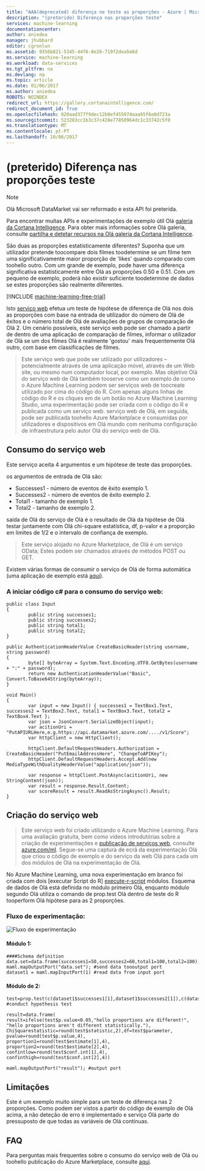 ```yaml
---
title: "AAA(deprecated) diferença no teste as proporções - Azure | Microsoft Docs"
description: "(preterido) Diferença nas proporções teste"
services: machine-learning
documentationcenter: 
author: aniedea
manager: jhubbard
editor: cgronlun
ms.assetid: 9356b821-5345-44f6-8e26-719f2dea5e6d
ms.service: machine-learning
ms.workload: data-services
ms.tgt_pltfrm: na
ms.devlang: na
ms.topic: article
ms.date: 01/06/2017
ms.author: aniedea
ROBOTS: NOINDEX
redirect_url: https://gallery.cortanaintelligence.com/
redirect_document_id: True
ms.openlocfilehash: 820aad377f9dec12b0ef455974aaa95f6e8d723a
ms.sourcegitcommit: 523283cc1b3c37c428e77850964dc1c33742c5f0
ms.translationtype: MT
ms.contentlocale: pt-PT
ms.lasthandoff: 10/06/2017
---
```

# <a name="deprecated-difference-in-proportions-test"></a>(preterido) Diferença nas proporções teste

> [!NOTE]
> Olá Microsoft DataMarket vai ser reformado e esta API foi preterida. 
> 
> Para encontrar muitas APIs e experimentações de exemplo útil Olá [galeria da Cortana Intelligence](http://gallery.cortanaintelligence.com). Para obter mais informações sobre Olá galeria, consulte [partilha e detetar recursos na Olá galeria da Cortana Intelligence](machine-learning-gallery-how-to-use-contribute-publish.md).

São duas as proporções estatisticamente diferentes? Suponha que um utilizador pretende toocompare dois filmes toodetermine se um filme tem uma significativamente maior proporção de 'likes' quando comparado com toohello outro. Com um grande de exemplo, pode haver uma diferença significativa estatisticamente entre Olá as proporções 0.50 e 0.51. Com um pequeno de exemplo, poderá não existir suficiente toodetermine de dados se estes proporções são realmente diferentes. 

[!INCLUDE [machine-learning-free-trial](../../includes/machine-learning-free-trial.md)]

Isto [serviço web](https://datamarket.azure.com/dataset/aml_labs/prop_test) efetua um teste de hipótese de diferença de Olá nos dois as proporções com base na entrada de utilizador do número de Olá de êxitos e o número total de Olá de avaliações de grupos de comparação de Olá 2. Um cenário possíveis, este serviço web pode ser chamado a partir de dentro de uma aplicação de comparação de filmes, informar o utilizador de Olá se um dos filmes Olá é realmente 'gostou' mais frequentemente Olá outro, com base em classificações de filmes.

> Este serviço web que pode ser utilizado por utilizadores – potencialmente através de uma aplicação móvel, através de um Web site, ou mesmo num computador local, por exemplo. Mas objetivo Olá do serviço web de Olá também tooserve como um exemplo de como o Azure Machine Learning podem ser serviços web de toocreate utilizado por cima do código do R. Com apenas alguns linhas de código do R e os cliques em de um botão no Azure Machine Learning Studio, uma experimentação pode ser criada com o código do R e publicada como um serviço web. serviço web de Olá, em seguida, pode ser publicada toohello Azure Marketplace e consumidas por utilizadores e dispositivos em Olá mundo com nenhuma configuração de infraestrutura pelo autor Olá do serviço web de Olá.
> 
> 

## <a name="consumption-of-web-service"></a>Consumo do serviço web
Este serviço aceita 4 argumentos e um hipótese de teste das proporções.

os argumentos de entrada de Olá são:

* Successes1 - número de eventos de êxito exemplo 1.
* Successes2 - número de eventos de êxito exemplo 2.
* Total1 - tamanho de exemplo 1.
* Total2 - tamanho de exemplo 2.

saída de Olá do serviço de Olá é o resultado de Olá da hipótese de Olá testar juntamente com Olá chi-square estatística, df, p-valor e a proporção em limites de 1/2 e o intervalo de confiança de exemplo.

> Este serviço alojado no Azure Marketplace, de Olá é um serviço OData; Estes podem ser chamados através de métodos POST ou GET. 
> 
> 

Existem várias formas de consumir o serviço de Olá de forma automática (uma aplicação de exemplo está [aqui](http://microsoftazuremachinelearning.azurewebsites.net/DifferenceInProportionsTest.aspx)).

### <a name="starting-c-code-for-web-service-consumption"></a>A iniciar código c# para o consumo do serviço web:
    public class Input
    {
            public string successes1;
            public string successes2;
            public string total1;
            public string total2;
    }

    public AuthenticationHeaderValue CreateBasicHeader(string username, string password)
    {
            byte[] byteArray = System.Text.Encoding.UTF8.GetBytes(username + ":" + password);
            return new AuthenticationHeaderValue("Basic", Convert.ToBase64String(byteArray));
    }

    void Main()
    {
            var input = new Input() { successes1 = TextBox1.Text, successes2 = TextBox2.Text, total1 = TextBox3.Text, total2 = TextBox4.Text };
            var json = JsonConvert.SerializeObject(input);
            var acitionUri = "PutAPIURLHere,e.g.https://api.datamarket.azure.com/..../v1/Score";
            var httpClient = new HttpClient();

            httpClient.DefaultRequestHeaders.Authorization = CreateBasicHeader("PutEmailAddressHere", "ChangeToAPIKey");
            httpClient.DefaultRequestHeaders.Accept.Add(new MediaTypeWithQualityHeaderValue("application/json"));

            var response = httpClient.PostAsync(acitionUri, new StringContent(json));
            var result = response.Result.Content;
            var scoreResult = result.ReadAsStringAsync().Result;
    }


## <a name="creation-of-web-service"></a>Criação do serviço web
> Este serviço web foi criado utilizando o Azure Machine Learning. Para uma avaliação gratuita, bem como vídeos introdutórias sobre a criação de experimentações e [publicação de serviços web](machine-learning-publish-a-machine-learning-web-service.md), consulte [azure.com/ml](http://azure.com/ml). Segue-se uma captura de ecrã da experimentação Olá que criou o código de exemplo e do serviço da web Olá para cada um dos módulos de Olá na experimentação de Olá.
> 
> 

No Azure Machine Learning, uma nova experimentação em branco foi criada com dois [executar Script do R] [ execute-r-script] módulos. Esquema de dados de Olá está definida no módulo primeiro Olá, enquanto módulo segundo Olá utiliza o comando de prop.test Olá dentro de teste do R tooperform Olá hipótese para as 2 proporções. 

### <a name="experiment-flow"></a>Fluxo de experimentação:
![Fluxo de experimentação][2]

#### <a name="module-1"></a>Módulo 1:
    ####Schema definition  
    data.set=data.frame(successes1=50,successes2=60,total1=100,total2=100);
    maml.mapOutputPort("data.set"); #send data toooutput port
    dataset1 = maml.mapInputPort(1) #read data from input port


#### <a name="module-2"></a>Módulo de 2:
    test=prop.test(c(dataset1$successes1[1],dataset1$successes2[1]),c(dataset1$total1[1],dataset1$total2[1])) #conduct hypothesis test

    result=data.frame(
    result=ifelse(test$p.value<0.05,"hello proportions are different!",
    "hello proportions aren't different statistically."),
    ChiSquarestatistic=round(test$statistic,2),df=test$parameter,
    pvalue=round(test$p.value,4),
    proportion1=round(test$estimate[1],4),
    proportion2=round(test$estimate[2],4),
    confintlow=round(test$conf.int[1],4),
    confinthigh=round(test$conf.int[2],4)) 

    maml.mapOutputPort("result"); #output port


## <a name="limitations"></a>Limitações
Este é um exemplo muito simple para um teste de diferença nas 2 proporções. Como podem ser vistos a partir do código de exemplo de Olá acima, a não deteção de erro é implementado e serviço Olá parte do pressuposto de que todas as variáveis de Olá contínuas.

## <a name="faq"></a>FAQ
Para perguntas mais frequentes sobre o consumo do serviço web de Olá ou toohello publicação do Azure Marketplace, consulte [aqui](machine-learning-marketplace-faq.md).

[1]: ./media/machine-learning-r-csharp-difference-in-two-proportions/hyptest-img1.png
[2]: ./media/machine-learning-r-csharp-difference-in-two-proportions/hyptest-img2.png


<!-- Module References -->
[execute-r-script]: https://msdn.microsoft.com/library/azure/30806023-392b-42e0-94d6-6b775a6e0fd5/

